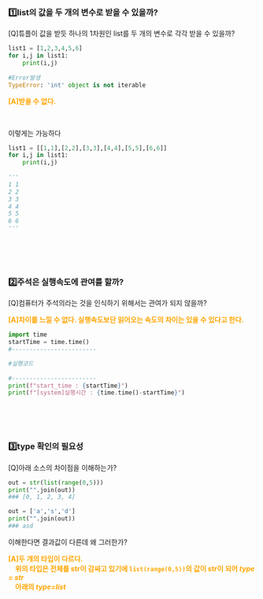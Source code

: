 ### :one:list의 값을 두 개의 변수로 받을 수 있을까?

[Q]튜플이 값을 받듯 하나의 1차원인 list를 두 개의 변수로 각각 받을 수 있을까?

```python
list1 = [1,2,3,4,5,6]
for i,j in list1:
    print(i,j)
    
#Error발생
TypeError: 'int' object is not iterable
```

<span style="color:orange;font-weight:bold">[A]받을 수 없다.</span>

<br>

이렇게는 가능하다

```python
list1 = [[1,1],[2,2],[3,3],[4,4],[5,5],[6,6]]
for i,j in list1:
    print(i,j)
    
'''
1 1
2 2
3 3
4 4
5 5
6 6
'''
```

<br><br><br>

### :two:주석은 실행속도에 관여를 할까?

[Q]컴퓨터가 주석의라는 것을 인식하기 위해서는 관여가 되지 않을까?

<span style="color:orange;font-weight:bold">[A]차이를 느낄 수 없다. 실행속도보단 읽어오는 속도의 차이는 있을 수 있다고 한다.</span> 

```python
import time
startTime = time.time() 
#------------------------

#실행코드
 
#------------------------
print(f"start_time : {startTime}")
print(f"[system]실행시간 : {time.time()-startTime}")
```



<br><br><br>

### :three:type 확인의 필요성

[Q]아래 소스의 차이점을 이해하는가?

```python
out = str(list(range(0,5)))
print("".join(out))
### [0, 1, 2, 3, 4]

out = ['a','s','d']
print("".join(out))
### asd
```

이해한다면 결과값이 다른데 왜 그러한가?

<span style="color:orange;font-weight:bold">[A]두 개의 타입이 다르다.<br>&emsp;위의 타입은 전체를 str이 감싸고 있기에 `list(range(0,5))`의 값이 str이 되어 *type = str*<br>&emsp;아래의 *type=list*</span> 